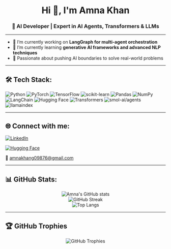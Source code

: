 <h1 align="center">Hi 👋, I'm Amna Khan</h1>
<h3 align="center">🚀 AI Developer | Expert in AI Agents, Transformers & LLMs</h3>

---

- 🔭 I’m currently working on **LangGraph for multi-agent orchestration**
- 🌱 I’m currently learning **generative AI frameworks and advanced NLP techniques**
- 🎯 Passionate about pushing AI boundaries to solve real-world problems

---

## 🛠️ Tech Stack:
![Python](https://img.shields.io/badge/Python-3776AB?style=for-the-badge&logo=python&logoColor=white)
![PyTorch](https://img.shields.io/badge/PyTorch-EE4C2C?style=for-the-badge&logo=pytorch&logoColor=white)
![TensorFlow](https://img.shields.io/badge/TensorFlow-FF6F00?style=for-the-badge&logo=tensorflow&logoColor=white)
![scikit-learn](https://img.shields.io/badge/Scikit--Learn-F7931E?style=for-the-badge&logo=scikit-learn&logoColor=white)
![Pandas](https://img.shields.io/badge/Pandas-150458?style=for-the-badge&logo=pandas&logoColor=white)
![NumPy](https://img.shields.io/badge/NumPy-013243?style=for-the-badge&logo=numpy&logoColor=white)
![LangChain](https://img.shields.io/badge/LangChain-000000?style=for-the-badge&logo=langchain&logoColor=white)
![Hugging Face](https://img.shields.io/badge/Huggingface-FBCA04?style=for-the-badge&logo=hugging-face&logoColor=black)
![Transformers](https://img.shields.io/badge/Transformers-FF9900?style=for-the-badge)
![smol-ai/agents](https://img.shields.io/badge/smol--ai%2Fagents-00C853?style=for-the-badge)
![llamaindex](https://img.shields.io/badge/LlamaIndex-512DA8?style=for-the-badge)

---


## 🌐 Connect with me:
[![LinkedIn](https://img.shields.io/badge/LinkedIn-0077B5?style=for-the-badge&logo=linkedin&logoColor=white)](https://www.linkedin.com/in/amna-khan09/)

[![Hugging Face](https://img.shields.io/badge/HuggingFace-FFCA28?style=for-the-badge&logo=huggingface&logoColor=black)](https://huggingface.co/Amnakhan09)

📧 amnakhang09876@gmail.com


---

## 📊 GitHub Stats:
<div align="center">
  <img src="https://github-readme-stats.vercel.app/api?username=AmnaKhan098&show_icons=true&theme=tokyonight" alt="Amna's GitHub stats" />
  <br/>
  <img src="https://streak-stats.demolab.com?user=AmnaKhan098&theme=tokyonight" alt="GitHub Streak" />
  <br/>
  <img src="https://github-readme-stats.vercel.app/api/top-langs/?username=AmnaKhan098&layout=compact&theme=tokyonight" alt="Top Langs" />
</div>

---

## 🏆 GitHub Trophies
<div align="center">
  <img src="https://github-profile-trophy.vercel.app/?username=AmnaKhan098&theme=radical&no-frame=true&no-bg=true&margin-w=4" alt="GitHub Trophies"/>
</div>


